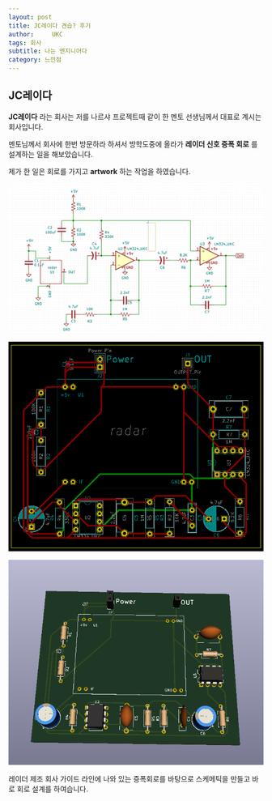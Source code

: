 ```yaml
---
layout: post
title: JC레이다 견습? 후기
author:     UKC
tags: 회사
subtitle: 나는 엔지니어다
category: 느낀점
---
```


## JC레이다 

__JC레이다__ 라는 회사는 저를 나르샤 프로젝트때 같이 한 멘토 선생님께서 대표로 계시는 회사입니다.

 멘토님께서 회사에 한번 방문하라 하셔서 방학도중에 올라가 __레이더 신호 증폭 회로__ 를 설계하는 일을 해보았습니다.

제가 한 일은 회로를 가지고 __artwork__ 하는 작업을 하였습니다. 

![레이더_증폭_회로도](/img/2019_02_13/레이더_증폭_회로도.png)

![레이더_증폭_회로_PCB](/img/2019_02_13/레이더_증폭_회로_PCB.png)

![레이더_증폭_회로_3D](/img/2019_02_13/레이더_증폭_회로_3D.png)


레이더 제조 회사 가이드 라인에 나와 있는 증폭회로를 바탕으로 스케메틱을 만들고 바로 회로 설계를 하여습니다. 






